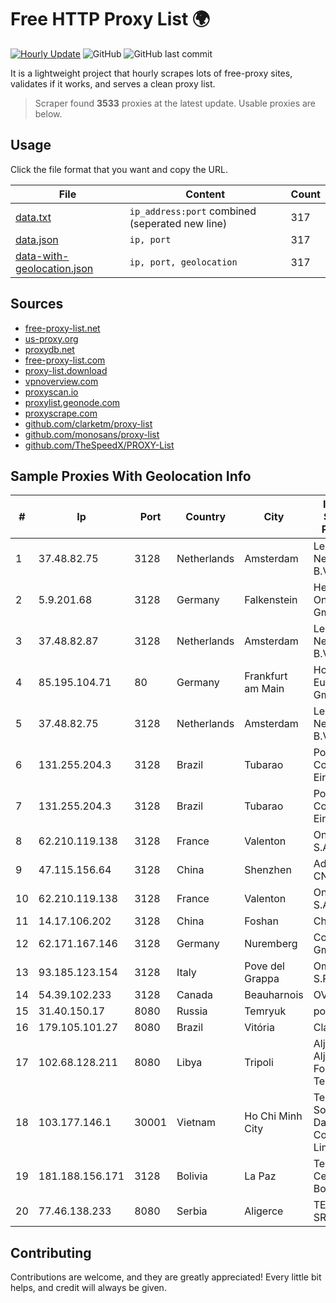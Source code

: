 
# Free HTTP Proxy List 🌍

[![Hourly Update](https://github.com/mertguvencli/http-proxy-list/actions/workflows/main.yml/badge.svg?branch=main)](https://github.com/mertguvencli/http-proxy-list/actions/workflows/main.yml)
![GitHub](https://img.shields.io/github/license/mertguvencli/http-proxy-list)
![GitHub last commit](https://img.shields.io/github/last-commit/mertguvencli/http-proxy-list)

It is a lightweight project that hourly scrapes lots of free-proxy sites, validates if it works, and serves a clean proxy list.


> Scraper found **3533** proxies at the latest update. Usable proxies are below.

## Usage

Click the file format that you want and copy the URL.


|File|Content|Count|
|----|-------|-----|
|[data.txt](https://raw.githubusercontent.com/mertguvencli/http-proxy-list/main/proxy-list/data.txt)|`ip_address:port` combined (seperated new line)|317|
|[data.json](https://raw.githubusercontent.com/mertguvencli/http-proxy-list/main/proxy-list/data.json)|`ip, port`|317|
|[data-with-geolocation.json](https://raw.githubusercontent.com/mertguvencli/http-proxy-list/main/proxy-list/data-with-geolocation.json)|`ip, port, geolocation`|317|

## Sources

* [free-proxy-list.net](https://free-proxy-list.net)
* [us-proxy.org](https://www.us-proxy.org)
* [proxydb.net](http://proxydb.net)
* [free-proxy-list.com](https://free-proxy-list.com/?page=&port=&type%5B%5D=http&type%5B%5D=https&up_time=0&search=Search)
* [proxy-list.download](https://www.proxy-list.download/HTTP)
* [vpnoverview.com](https://vpnoverview.com/privacy/anonymous-browsing/free-proxy-servers)
* [proxyscan.io](https://www.proxyscan.io)
* [proxylist.geonode.com](https://proxylist.geonode.com/api/proxy-list?limit=300&page=1&sort_by=lastChecked&sort_type=desc&protocols=http,https)
* [proxyscrape.com](https://api.proxyscrape.com/v2/?request=displayproxies&protocol=http&timeout=10000&country=all&ssl=all&anonymity=all)
* [github.com/clarketm/proxy-list](https://raw.githubusercontent.com/clarketm/proxy-list/master/proxy-list-raw.txt)
* [github.com/monosans/proxy-list](https://raw.githubusercontent.com/monosans/proxy-list/main/proxies/http.txt)
* [github.com/TheSpeedX/PROXY-List](https://raw.githubusercontent.com/TheSpeedX/PROXY-List/master/http.txt)


## Sample Proxies With Geolocation Info

|#|Ip|Port|Country|City|Internet Service Provider|
|-|--|----|-------|----|-------------------------|
|1|37.48.82.75|3128|Netherlands|Amsterdam|LeaseWeb Netherlands B.V.|
|2|5.9.201.68|3128|Germany|Falkenstein|Hetzner Online GmbH|
|3|37.48.82.87|3128|Netherlands|Amsterdam|LeaseWeb Netherlands B.V.|
|4|85.195.104.71|80|Germany|Frankfurt am Main|Host Europe GmbH|
|5|37.48.82.75|3128|Netherlands|Amsterdam|LeaseWeb Netherlands B.V.|
|6|131.255.204.3|3128|Brazil|Tubarao|Ponto SAT Conect Eireli ME|
|7|131.255.204.3|3128|Brazil|Tubarao|Ponto SAT Conect Eireli ME|
|8|62.210.119.138|3128|France|Valenton|Online S.A.S.|
|9|47.115.156.64|3128|China|Shenzhen|Addresses CNNIC|
|10|62.210.119.138|3128|France|Valenton|Online S.A.S.|
|11|14.17.106.202|3128|China|Foshan|Chinanet|
|12|62.171.167.146|3128|Germany|Nuremberg|Contabo GmbH|
|13|93.185.123.154|3128|Italy|Pove del Grappa|Omegacom S.R.L.S.|
|14|54.39.102.233|3128|Canada|Beauharnois|OVH SAS|
|15|31.40.150.17|8080|Russia|Temryuk|pool-21vek|
|16|179.105.101.27|8080|Brazil|Vitória|Claro S.A.|
|17|102.68.128.211|8080|Libya|Tripoli|Aljeel Aljadeed For Technology|
|18|103.177.146.1|30001|Vietnam|Ho Chi Minh City|Technology Solution Data Online Company Limited|
|19|181.188.156.171|3128|Bolivia|La Paz|Telefónica Celular de Bolivia S.A.|
|20|77.46.138.233|8080|Serbia|Aligerce|TELEKOM-SRBIJA|



## Contributing

Contributions are welcome, and they are greatly appreciated! Every
little bit helps, and credit will always be given.

